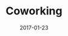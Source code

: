 ---
title: Coworking
description: A coworking service that provides top tier space in two parts in Rome city to accommodate between 50-200 professionals on any given day. I led the entire end-to-end process in the design and implementation, featuring the main website, locations and a booking system.
client: LAND HO
role: Senior Product Designer
skills:
  - Product Design
  - User Experience
  - User Interface
  - Interaction Design
date: 2017-01-23
finished: true
layout: work
permalink: false
---